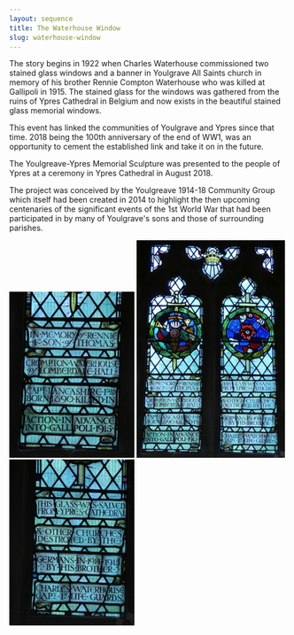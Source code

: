 ```yaml
---
layout: sequence
title: The Waterhouse Window
slug: waterhouse-window
---
```


The story begins in 1922 when Charles Waterhouse commissioned two stained glass windows and a banner in Youlgrave All Saints church in memory of his brother Rennie Compton Waterhouse who was killed at Gallipoli in 1915. The stained glass for the windows was gathered from the ruins of Ypres Cathedral in Belgium and now exists in the beautiful stained glass memorial windows.

This event has linked the communities of Youlgrave and Ypres since that time. 2018 being the 100th anniversary of the end of WW1, was an opportunity to cement the established link and take it on in the future.

The Youlgreave-Ypres Memorial Sculpture was presented to the people of Ypres at a ceremony in Ypres Cathedral in August 2018.

The project was conceived by the Youlgreave 1914-18 Community Group which itself had been created in 2014 to highlight the then upcoming centenaries of the significant events of the 1st World War that had been participated in by many of Youlgrave's sons and those of surrounding parishes.


![](/assets/images/waterhouse-window/P1010875.jpg)
![](/assets/images/waterhouse-window/P1010873.jpg)
![](/assets/images/waterhouse-window/P1010882.jpg)

